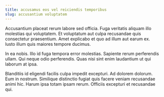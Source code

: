 ```yaml
---
title: accusamus eos vel reiciendis temporibus
slug: accusantium voluptatem
---
```


Accusantium placeat rerum labore sed officia. Fuga veritatis aliquam illo molestias qui voluptatem. Et voluptatum aut culpa recusandae quis consectetur praesentium. Amet explicabo et quo ad illum aut earum ex. Iusto illum quis maiores tempore ducimus.

In ea nobis. Illo id fuga tempora error molestias. Sapiente rerum perferendis ullam. Qui neque odio perferendis. Quas nisi sint enim laudantium ut qui laborum at ipsa.

Blanditiis id eligendi facilis culpa impedit excepturi. Ad dolorem dolorum. Eum in nostrum. Similique distinctio fugiat quis facere veniam recusandae animi hic. Harum ipsa totam ipsam rerum. Officiis excepturi et recusandae qui.
